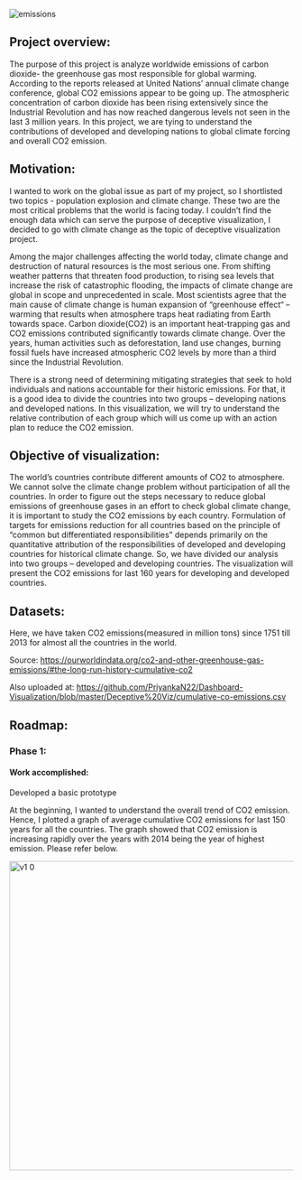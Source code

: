 ![emissions](https://user-images.githubusercontent.com/31669563/32973068-6889a05e-cbaa-11e7-9520-9ca85a56bc22.jpg)

## Project overview:

The purpose of this project is analyze worldwide emissions of carbon dioxide- the greenhouse gas most responsible for global warming. According to the reports released at United Nations’ annual climate change conference, global CO2 emissions appear to be going up. The atmospheric concentration of carbon dioxide has been rising extensively since the Industrial Revolution and has now reached dangerous levels not seen in the last 3 million years. In this project, we are tying to understand the contributions of developed and developing nations to global climate forcing and overall CO2 emission. 

## Motivation:

I wanted to work on the global issue as part of my project, so I shortlisted two topics - population explosion and climate change. These two are the most critical problems that the world is facing today. I couldn’t find the enough data which can serve the purpose of deceptive visualization, I decided to go with climate change as the topic of deceptive visualization project. 

Among the major challenges affecting the world today, climate change and destruction of natural resources is the most serious one. From shifting weather patterns that threaten food production, to rising sea levels that increase the risk of catastrophic flooding, the impacts of climate change are global in scope and unprecedented in scale. Most scientists agree that the main cause of climate change is human expansion of “greenhouse effect“ – warming that results when atmosphere traps heat radiating from Earth towards space. Carbon dioxide(CO2) is an important heat-trapping gas and CO2 emissions contributed significantly towards climate change.  Over the years, human activities such as deforestation, land use changes, burning fossil fuels have increased atmospheric CO2 levels by more than a third since the Industrial Revolution. 

There is a strong need of determining mitigating strategies that seek to hold individuals and nations accountable for their historic emissions. For that, it is a good idea to divide the countries into two groups – developing nations and developed nations. In this visualization, we will try to understand the relative contribution of each group which will us come up with an action plan to reduce the CO2 emission. 

## Objective of visualization:

The world’s countries contribute different amounts of CO2 to atmosphere. We cannot solve the climate change problem without participation of all the countries. In order to figure out the steps necessary to reduce global emissions of greenhouse gases in an effort to check global climate change, it is important to study the CO2 emissions by each country. Formulation of targets for emissions reduction for all countries based on the principle of “common but differentiated responsibilities” depends primarily on the quantitative attribution of the responsibilities of developed and developing countries for historical climate change. So, we have divided our analysis into two groups – developed and developing countries. 
The visualization will present the CO2 emissions for last 160 years for developing and developed countries. 

## Datasets:

Here, we have taken CO2 emissions(measured in  million tons) since 1751 till 2013 for almost all the countries in the world.

Source: https://ourworldindata.org/co2-and-other-greenhouse-gas-emissions/#the-long-run-history-cumulative-co2

Also uploaded at: https://github.com/PriyankaN22/Dashboard-Visualization/blob/master/Deceptive%20Viz/cumulative-co-emissions.csv

## Roadmap:
### Phase 1: 
#### Work accomplished: 
Developed a basic prototype

At the beginning, I wanted to understand the overall trend of CO2 emission. Hence, I plotted a graph of average cumulative CO2 emissions for last 150 years for all the countries. The graph showed that CO2 emission is increasing rapidly over the years with 2014 being the year of highest emission. Please refer below.

<img width="548" alt="v1 0" src="https://user-images.githubusercontent.com/31669563/32976233-00fa2e8c-cbc7-11e7-9f96-d51b439ffe82.PNG">


